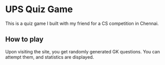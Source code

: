 # UPS Quiz Game
This is a quiz game I built with my friend for a CS competition in Chennai.

## How to play
Upon visiting the site, you get randomly generated GK questions. You can attempt them, and statistics are displayed.
